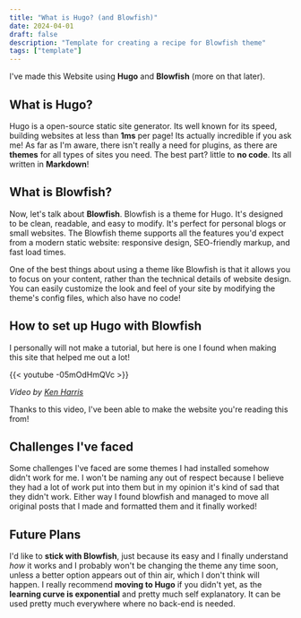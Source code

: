 ```yaml
---
title: "What is Hugo? (and Blowfish)"
date: 2024-04-01
draft: false
description: "Template for creating a recipe for Blowfish theme"
tags: ["template"]
---
```


I've made this Website using **Hugo** and **Blowfish** (more on that later).

## What is Hugo?

Hugo is a open-source static site generator. Its well known for its speed, building websites at less than **1ms** per page! Its actually incredible if you ask me! As far as I'm aware, there isn't really a need for plugins, as there are **themes** for all types of sites you need. The best part? little to **no code**. Its all written in **Markdown**!

## What is Blowfish?

Now, let's talk about **Blowfish**. Blowfish is a theme for Hugo. It's designed to be clean, readable, and easy to modify. It's perfect for personal blogs or small websites. The Blowfish theme supports all the features you'd expect from a modern static website: responsive design, SEO-friendly markup, and fast load times.

One of the best things about using a theme like Blowfish is that it allows you to focus on your content, rather than the technical details of website design. You can easily customize the look and feel of your site by modifying the theme's config files, which also have no code!

## How to set up Hugo with Blowfish

I personally will not make a tutorial, but here is one I found when making this site that helped me out a lot!

{{< youtube -05mOdHmQVc >}}

*Video by [Ken Harris](https://www.youtube.com/channel/UCfnWz18KwG5E5bRB7HVhIuA)*

Thanks to this video, I've been able to make the website you're reading this from!

## Challenges I've faced

Some challenges I've faced are some themes I had installed somehow didn't work for me.
I won't be naming any out of respect because I believe they had a lot of work put into them but in my opinion it's kind of sad that they didn't work. Either way I found blowfish and managed to move all original posts that I made and formatted them and it finally worked!

## Future Plans

I'd like to **stick with Blowfish**, just because its easy and I finally understand *how* it works and I probably won't be changing the theme any time soon, unless a better option appears out of thin air, which I don't think will happen.
I really recommend **moving to Hugo** if you didn't yet, as the **learning curve is exponential** and pretty much self explanatory. It can be used pretty much everywhere where no back-end is needed.
